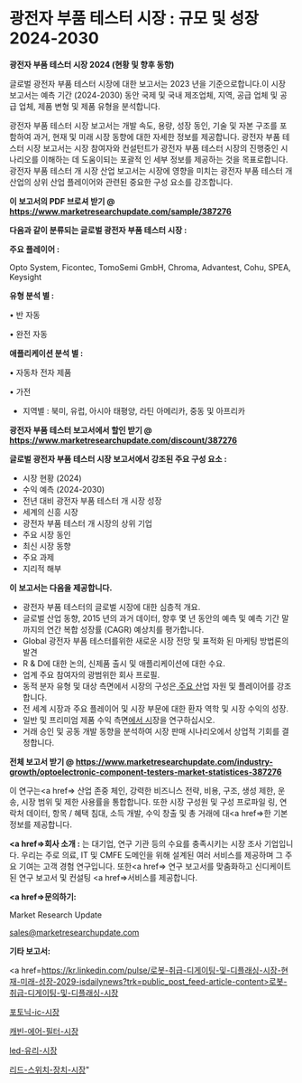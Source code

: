 # 광전자 부품 테스터 시장 : 규모 및 성장 2024-2030

<strong>광전자 부품 테스터 시장 2024 (현황 및 향후 동향)</strong>

글로벌 광전자 부품 테스터 시장에 대한 보고서는 2023 년을 기준으로합니다.이 시장 보고서는 예측 기간 (2024-2030) 동안 국제 및 국내 제조업체, 지역, 공급 업체 및 공급 업체, 제품 변형 및 제품 유형을 분석합니다.

광전자 부품 테스터 시장 보고서는 개발 속도, 용량, 성장 동인, 기술 및 자본 구조를 포함하여 과거, 현재 및 미래 시장 동향에 대한 자세한 정보를 제공합니다. 광전자 부품 테스터 시장 보고서는 시장 참여자와 컨설턴트가 광전자 부품 테스터 시장의 진행중인 시나리오를 이해하는 데 도움이되는 포괄적 인 세부 정보를 제공하는 것을 목표로합니다. 광전자 부품 테스터 개 시장 산업 보고서는 시장에 영향을 미치는 광전자 부품 테스터 개 산업의 상위 산업 플레이어와 관련된 중요한 구성 요소를 강조합니다.



<strong>이 보고서의 PDF 브로셔 받기 @ <a href=https://www.marketresearchupdate.com/sample/387276>https://www.marketresearchupdate.com/sample/387276</a></strong>



<strong>다음과 같이 분류되는 글로벌 광전자 부품 테스터 시장 :</strong>



<strong>주요 플레이어 :</strong>

Opto System, Ficontec, TomoSemi GmbH, Chroma, Advantest, Cohu, SPEA, Keysight



<strong>유형 분석 별 :</strong>

• 반 자동

• 완전 자동



<strong>애플리케이션 분석 별 :</strong>

• 자동차 전자 제품

• 가전

<ul>
  <li>지역별 : 북미, 유럽, 아시아 태평양, 라틴 아메리카, 중동 및 아프리카</li>
</ul>


<strong>광전자 부품 테스터 보고서에서 할인 받기 @ <a href=https://www.marketresearchupdate.com/discount/387276>https://www.marketresearchupdate.com/discount/387276</a></strong>



<strong>글로벌 광전자 부품 테스터 시장 보고서에서 강조된 주요 구성 요소 :</strong>
<ul>
  <li>시장 현황 (2024)</li>
  <li>수익 예측 (2024-2030)</li>
  <li>전년 대비 광전자 부품 테스터 개 시장 성장</li>
  <li>세계의 신흥 시장</li>
  <li>광전자 부품 테스터 개 시장의 상위 기업</li>
  <li>주요 시장 동인</li>
  <li>최신 시장 동향</li>
  <li>주요 과제</li>
  <li>지리적 해부</li>
</ul>


<strong>이 보고서는 다음을 제공합니다.</strong>
<ul>
  <li>광전자 부품 테스터의 글로벌 시장에 대한 심층적 개요.</li>
  <li>글로벌 산업 동향, 2015 년의 과거 데이터, 향후 몇 년 동안의 예측 및 예측 기간 말까지의 연간 복합 성장률 (CAGR) 예상치를 평가합니다.</li>
  <li>Global 광전자 부품 테스터를위한 새로운 시장 전망 및 표적화 된 마케팅 방법론의 발견</li>
  <li>R &amp; D에 대한 논의, 신제품 출시 및 애플리케이션에 대한 수요.</li>
  <li>업계 주요 참여자의 광범위한 회사 프로필.</li>
  <li>동적 분자 유형 및 대상 측면에서 시장의 구성은<a href=> 주요 산</a>업 자원 및 플레이어를 강조합니다.</li>
  <li>전 세계 시장과 주요 플레이어 및 시장 부문에 대한 환자 역학 및 시장 수익의 성장.</li>
  <li>일반 및 프리미엄 제품 수익 측면<a href=>에서 시</a>장을 연구하십시오.</li>
  <li>거래 승인 및 공동 개발 동향을 분석하여 시장 판매 시나리오에서 상업적 기회를 결정합니다.</li>
</ul>



<strong>전체 보고서 받기 @ <a href=https://www.marketresearchupdate.com/industry-growth/optoelectronic-component-testers-market-statistices-387276>https://www.marketresearchupdate.com/industry-growth/optoelectronic-component-testers-market-statistices-387276</a></strong>

이 연구는<a href=> 산업 존중</a> 체인, 강력한 비즈니스 전략, 비용, 구조, 생성 제한, 운송, 시장 범위 및 제한 사용률을 통합합니다. 또한 시장 구성원 및 구성 프로파일 링, 연락처 데이터, 항목 / 혜택 침대, 소득 개발, 수익 창출 및 총 거래에 대<a href=>한 기본 </a>정보를 제공합니다.



<strong><a href=>회사 소</a>개 :</strong>
는 대기업, 연구 기관 등의 수요를 충족시키는 시장 조사 기업입니다. 우리는 주로 의료, IT 및 CMFE 도메인을 위해 설계된 여러 서비스를 제공하며 그 주요 기여는 고객 경험 연구입니다. 또한<a href=> 연구 보</a>고서를 맞춤화하고 신디케이트 된 연구 보고서 및 컨설팅 <a href=>서비스</a>를 제공합니다.



<strong><a href=>문의하기:</a></strong>

Market Research Update

sales@marketresearchupdate.com



<strong>기타 보고서:</strong>

<a href=https://kr.linkedin.com/pulse/로봇-취급-디게이팅-및-디플래싱-시장-현재-미래-성장-2029-isdailynews?trk=public_post_feed-article-content>로봇-취급-디게이팅-및-디플래싱-시장</a>

<a href=https://www.linkedin.com/pulse/포토닉-ic-시장-경쟁-분석-및-성장-잠재력-2029-isdailynews-fhqef/>포토닉-ic-시장</a>

<a href=https://www.linkedin.com/pulse/캐빈-에어-필터-시장-규모-및-성장-2023-survey-spotlight-pro-24-analysis-re8vf/>캐빈-에어-필터-시장</a>

<a href=https://www.linkedin.com/pulse/led-유리-시장-규모-및-성장-2023-consumer-connection-chronicles-24--niarf/>led-유리-시장</a>

<a href=https://www.linkedin.com/pulse/리드-스위치-장치-시장-경쟁-분석-및-성장-잠재력-2030-consumer-connection-chronicles-24--z2xec/>리드-스위치-장치-시장</a>"
